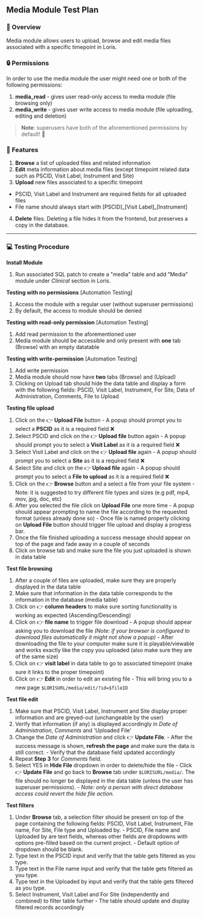 ## Media Module Test Plan

### 📄 Overview

Media module allows users to upload, browse and edit media files associated with a specific timepoint in Loris.

### 🔒 Permissions 

In order to use the media module the user might need one or both of the following permissions:

1. **media_read** - gives user read-only access to media module (file browsing only)
2. **media_write** - gives user write access to media module (file uploading, editing and deletion)

>**Note**: superusers have both of the aforementioned permissions by default! 💪

### 💯 Features

1. **Browse** a list of uploaded files and related information
2. **Edit** meta information about media files (except timepoint related data such as PSCID, Visit Label, Instrument and Site)
3. **Upload** new files associated to a specific timepoint
  - PSCID, Visit Label and Instrument are required fields for all uploaded files
  - File name should always start with [PSCID]\_[Visit Label]\_[Instrument]
4. **Delete** files. Deleting a file hides it from the frontend, but preserves a copy in the database.

---

### 💻 Testing Procedure

**Install Module** 
  1. Run associated SQL patch to create a "media" table and add "Media" module under _Clinical_ section in Loris.


**Testing with no permissions** [Automation Testing]
  1. Access the module with a regular user (without superuser permissions)
  2. By default, the access to module should be denied


**Testing with read-only permission** [Automation Testing]
  1. Add read permission to the aforementioned user
  2. Media module should be accessible and only present with **one** tab (Browse) with an empty datatable

**Testing with write-permission** [Automation Testing]
  1. Add write permission
  2. Media module should now have **two** tabs (Browse) and (Upload)
  3. Clicking on Upload tab should hide the data table and display a form with the following fields: PSCID, Visit Label, Instrument, For Site, Data of Administration, Comments, File to Upload

**Testing file upload**
  1. Click on the 👉 **Upload File** button
    - A popup should prompt you to select a **PSCID** as it is a required field ❌
  2. Select PSCID and click on the 👉  **Upload file** button again
    - A popup should prompt you to select a **Visit Label** as it is a required field ❌
  3. Select Visit Label and click on the 👉  **Upload file** again
    - A popup should prompt you to select a **Site** as it is a required field ❌
  4. Select Site and click on the 👉  **Upload file** again
    - A popup should prompt you to select a **File to upload** as it is a required field ❌
  5. Click on the 👉 **Browse** button and a select a file from your file system
    - Note: it is suggested to try different file types and sizes (e.g pdf, mp4, mov, jpg, doc, etc)
  6. After you selected the file click on **Upload File** one more time
    - A popup should appear prompting to name the file according to the requested format (unless already done so)
    - Once file is named properly clicking on **Upload File** button should trigger file upload and display a progress bar.
  8. Once the file finished uploading a success message should appear on top of the page and fade away in a couple of seconds
  9. Click on browse tab and make sure the file you just uploaded is shown in data table

**Test file browsing**
  1. After a couple of files are uploaded, make sure they are properly displayed in the data table
  2. Make sure that information in the data table corresponds to the information in the database (media table)
  3. Click on 👉  **column headers** to make sure sorting functionality is working as expected (Ascending/Descending)
  4. Click on 👉 **file name** to trigger file download
    - A popup should appear asking you to download the file _(Note: if your browser is configured to download files automatically it might not show a popup)_
    - After downloading the file to your computer make sure it is playable/viewable and works exactly like the copy you uploaded (also make sure they are of the same size)
  5. Click on 👉 **visit label** in data table to go to associated timepoint (make sure it links to the proper timepoint)
  6. Click on 👉 **Edit** in order to edit an existing file
    - This will bring you to a new page ```$LORISURL/media/edit/?id=$fileID```

**Test file edit**
  1. Make sure that PSCID, Visit Label, Instrument and Site display proper information and are greyed-out (unchangeable by the user)
  2. Verify that information (if any) is displayed accordingly in _Date of Administration_, _Comments_ and 'Uploaded File'
  3. Change the _Date of Administration_ and click 👉 **Update File**.
    - After the success message is shown, **refresh the page** and make sure the data is still correct.
    - Verify that the database field updated accordingly
  4. Repeat **Step 3** for _Comments_ field.
  5. Select YES in **Hide File** dropdown in order to delete/hide the file
    - Click 👉 **Update File** and go back to **Browse** tab under ```$LORISURL/media/```. The file should no longer be displayed in the data table (unless the user has superuser permissions).
    - _Note: only a person with direct database access could revert the hide file action._

**Test filters**
  1. Under **Browse** tab, a selection filter should be present on top of the page containing the following fields: PSCID, Visit Label, Instrument, File name, For Site, File type and Uploaded by.
    - PSCID, File name and Uploaded by are text fields, whereas other fields are dropdowns with options pre-filled based on the current project.
    - Default option of dropdown should be blank.
  2. Type text in the PSCID input and verify that the table gets filtered as you type.
  3. Type text in the File name input and verify that the table gets filtered as you type.
  4. Type text in the Uploaded by input and verify that the table gets filtered as you type.
  5. Select Instrument, Visit Label and For Site (independently and combined) to filter table further
    - The table should update and display filtered records accordingly
